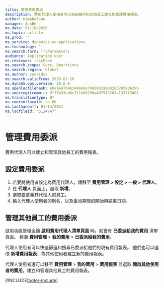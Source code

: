 ```yaml
---
title: 管理費用委派
description: 費用代理人使用者可以為組織中的其他員工建立和管理費用報表。
author: KimANelson
manager: AnnBe
ms.date: 01/10/2020
ms.topic: article
ms.prod: ''
ms.service: dynamics-ax-applications
ms.technology: ''
ms.search.form: TrvParameters
audience: Application User
ms.reviewer: roschlom
ms.search.scope: Core, Operations
ms.search.region: Global
ms.author: suvaidya
ms.search.validFrom: 2020-01-10
ms.dyn365.ops.version: 10.0.9
ms.openlocfilehash: ebe9a47b463498e8e79058019a0b28320590639b
ms.sourcegitcommit: 9f31b33ed6e7f1b49200a407913201a1337f3401
ms.translationtype: HT
ms.contentlocale: zh-HK
ms.lasthandoff: 01/14/2021
ms.locfileid: "5114747"
---
```

# <a name="manage-expense-delegation"></a>管理費用委派

費用代理人可以建立和管理其他員工的費用報表。

## <a name="configure-expense-delegation"></a>設定費用委派

1. 若要將使用者設定為費用代理人，請移至 **費用管理 > 設定 > 一般 > 代理人**。
2. 在 **代理人** 頁面上，選取 **新增**。
3. 選取要定義其代理人的員工。 
4. 輸入代理人使用者的別名，以及委派期間的開始與結束日期。

## <a name="manage-expense-delegation-for-another-employee"></a>管理其他員工的費用委派

啟用功能管理金鑰 **啟用費用代理人清單頁面** 時，就會有 **已委派給我的費用** 清單頁面。 移至 **費用管理** > **我的費用** > **已委派給我的費用**。

代理人使用者可以快速篩選和搜尋已委派給他們的現有費用報表。 他們也可以選取 **新增費用報表**，為其他使用者建立新的費用報表。

代理人使用者還可以移至 **費用管理** > **我的費用** > **費用報表** 並選取 **開啟其他使用者的費用**，建立和管理其他員工的費用報表。


[!INCLUDE[footer-include](../includes/footer-banner.md)]